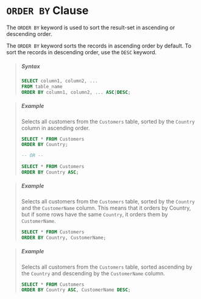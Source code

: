 # `ORDER BY` Clause

The `ORDER BY` keyword is used to sort the result-set in ascending or descending order.

The `ORDER BY` keyword sorts the records in ascending order by default. To sort the records in descending order, use the `DESC` keyword.

> ##### Syntax
> 
> ```sql
> SELECT column1, column2, ...
> FROM table_name
> ORDER BY column1, column2, ... ASC|DESC;
> ```

> ##### Example
> 
> Selects all customers from the `Customers` table, sorted by the `Country` column in ascending order.
> 
> ```sql
> SELECT * FROM Customers
> ORDER BY Country;
> 
> -- OR --
> 
> SELECT * FROM Customers
> ORDER BY Country ASC;
> ```

> ##### Example
> 
> Selects all customers from the `Customers` table, sorted by the `Country` and the `CustomerName` column. This means that it orders by Country, but if some rows have the same `Country`, it orders them by `CustomerName`.
> 
> ```sql
> SELECT * FROM Customers
> ORDER BY Country, CustomerName;
> ```

> ##### Example
> 
> Selects all customers from the `Customers` table, sorted ascending by the `Country` and descending by the `CustomerName` column.
> 
> ```sql
> SELECT * FROM Customers
> ORDER BY Country ASC, CustomerName DESC;
> ```